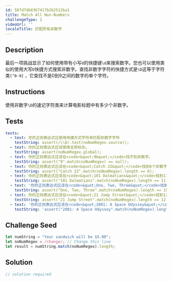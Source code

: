 ```yaml
---
id: 587d7db8367417b2b2512ba1
title: Match All Non-Numbers
challengeType: 1
videoUrl: ''
localeTitle: 匹配所有非数字
---
```


## Description
<section id="description">最后一项挑战显示了如何使用带有小写<code>d</code>的快捷键<code>\d</code>来搜索数字。您也可以使用类似的使用大写<code>D</code>快捷方式搜索非数字。查找非数字字符的快捷方式是<code>\D</code>这等于字符类<code>[^0-9]</code> ，它查找不是0到9之间的数字的单个字符。 </section>

## Instructions
<section id="instructions">使用非数字<code>\D</code>的速记字符类来计算电影标题中有多少个非数字。 </section>

## Tests
<section id='tests'>

```yml
tests:
  - text: 您的正则表达式应使用快捷方式字符来匹配非数字字符
    testString: assert(/\\D/.test(noNumRegex.source));
  - text: 你的正则表达式应该使用全局标志。
    testString: assert(noNumRegex.global);
  - text: 你的正则表达式应该在<code>&quot;9&quot;</code>找不到非数字。
    testString: assert("9".match(noNumRegex) == null);
  - text: 你的正则表达式应该在<code>&quot;Catch 22&quot;</code>找到6个非数字。
    testString: assert("Catch 22".match(noNumRegex).length == 6);
  - text: 你的正则表达式应该在<code>&quot;101 Dalmatians&quot;</code>找到11个非数字。
    testString: assert("101 Dalmatians".match(noNumRegex).length == 11);
  - text: '你的正则表达式应该在<code>&quot;One, Two, Three&quot;</code>找到15个非数字。'
    testString: assert("One, Two, Three".match(noNumRegex).length == 15);
  - text: 你的正则表达式应该在<code>&quot;21 Jump Street&quot;</code>找到12个非数字。
    testString: assert("21 Jump Street".match(noNumRegex).length == 12);
  - text: '你的正则表达式应该在<code>&quot;2001: A Space Odyssey&quot;</code>找到17个非数字。'
    testString: 'assert("2001: A Space Odyssey".match(noNumRegex).length == 17);'

```

</section>

## Challenge Seed
<section id='challengeSeed'>

<div id='js-seed'>

```js
let numString = "Your sandwich will be $5.00";
let noNumRegex = /change/; // Change this line
let result = numString.match(noNumRegex).length;

```

</div>



</section>

## Solution
<section id='solution'>

```js
// solution required
```
</section>
